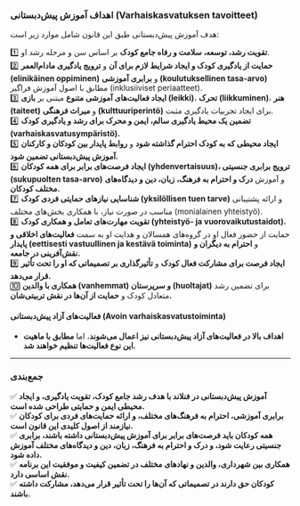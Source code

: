 ### **اهداف آموزش پیش‌دبستانی (Varhaiskasvatuksen tavoitteet)**  

هدف آموزش پیش‌دبستانی طبق این قانون شامل موارد زیر است:  

1️⃣ **تقویت رشد، توسعه، سلامت و رفاه جامع کودک** بر اساس سن و مرحله رشد او.  
2️⃣ **حمایت از یادگیری کودک و ایجاد شرایط لازم برای آن** و **ترویج یادگیری مادام‌العمر (elinikäinen oppiminen)** و **برابری آموزشی (koulutuksellinen tasa-arvo)** مطابق با اصول آموزش فراگیر (inklusiiviset periaatteet).  
3️⃣ **ایجاد فعالیت‌های آموزشی متنوع** مبتنی بر **بازی (leikki)**، **تحرک (liikkuminen)**، **هنر (taiteet)** و **میراث فرهنگی (kulttuuriperintö)** برای ایجاد تجربیات یادگیری مثبت.  
4️⃣ **تضمین یک محیط یادگیری سالم، ایمن و محرک برای رشد و یادگیری کودک (varhaiskasvatusympäristö).**  
5️⃣ **ایجاد محیطی که به کودک احترام گذاشته شود** و **روابط پایدار بین کودکان و کارکنان آموزش پیش‌دبستانی تضمین شود.**  
6️⃣ **ایجاد فرصت‌های برابر برای همه کودکان (yhdenvertaisuus)، ترویج برابری جنسیتی (sukupuolten tasa-arvo)** و آموزش **درک و احترام به فرهنگ، زبان، دین و دیدگاه‌های مختلف کودکان.**  
7️⃣ **شناسایی نیازهای حمایتی فردی کودک (yksilöllisen tuen tarve)** و ارائه پشتیبانی مناسب در صورت نیاز، با همکاری بخش‌های مختلف (monialainen yhteistyö).  
8️⃣ **تقویت مهارت‌های تعامل و همکاری کودک (yhteistyö- ja vuorovaikutustaidot)**، حمایت از حضور فعال او در گروه‌های همسالان و هدایت او به سمت **فعالیت‌های اخلاقی و پایدار (eettisesti vastuullinen ja kestävä toiminta)** و **احترام به دیگران و نقش‌آفرینی در جامعه.**  
9️⃣ **ایجاد فرصت برای مشارکت فعال کودک** و **تأثیرگذاری بر تصمیماتی که او را تحت تأثیر قرار می‌دهد.**  
🔟 **همکاری با والدین (vanhemmat) و سرپرستان (huoltajat)** برای تضمین رشد متعادل کودک و **حمایت از آن‌ها در نقش تربیتی‌شان.**  

#### **فعالیت‌های آزاد پیش‌دبستانی (Avoin varhaiskasvatustoiminta)**  
- **اهداف بالا در فعالیت‌های آزاد پیش‌دبستانی نیز اعمال می‌شوند**، اما **مطابق با ماهیت این نوع فعالیت‌ها تنظیم خواهند شد.**  

---

### **جمع‌بندی**  
✅ **آموزش پیش‌دبستانی در فنلاند با هدف رشد جامع کودک، تقویت یادگیری، و ایجاد محیطی ایمن و حمایتی طراحی شده است.**  
✅ **برابری آموزشی، احترام به فرهنگ‌های مختلف، و ارائه حمایت‌های فردی برای کودکان نیازمند از اصول کلیدی این قانون است.**  
✅ **همه کودکان باید فرصت‌های برابر برای آموزش پیش‌دبستانی داشته باشند، برابری جنسیتی رعایت شود، و درک و احترام به فرهنگ، زبان، دین و دیدگاه‌های مختلف آموزش داده شود.**  
✅ **همکاری بین شهرداری، والدین و نهادهای مختلف در تضمین کیفیت و موفقیت این برنامه نقش اساسی دارد.**  
✅ **کودکان حق دارند در تصمیماتی که آن‌ها را تحت تأثیر قرار می‌دهد، مشارکت داشته باشند.**
